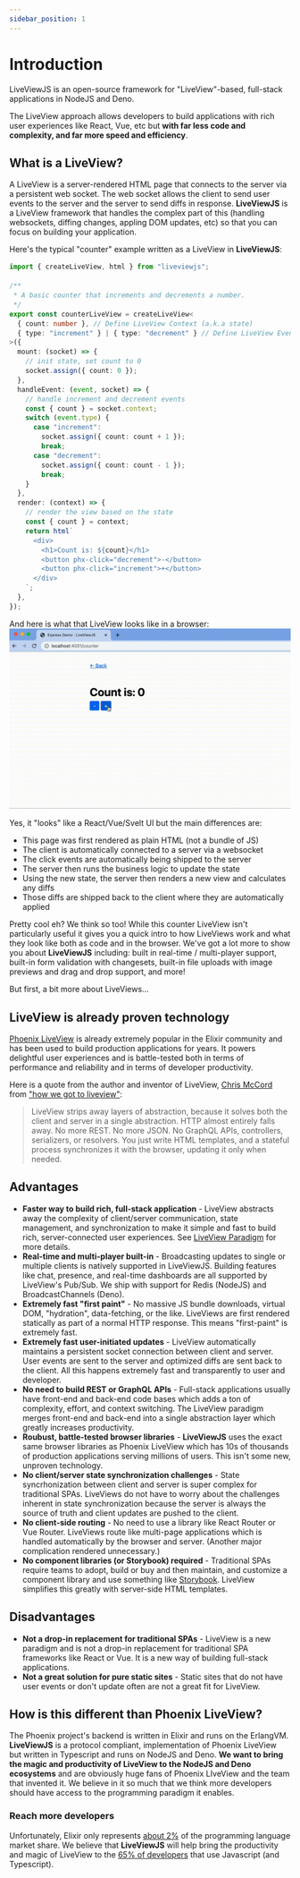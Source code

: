 ```yaml
---
sidebar_position: 1
---
```


# Introduction

LiveViewJS is an open-source framework for "LiveView"-based, full-stack applications in NodeJS and Deno.

The LiveView approach allows developers to build applications with rich user experiences like React, Vue, etc but **with
far less code and complexity, and far more speed and efficiency**.

## What is a LiveView?

A LiveView is a server-rendered HTML page that connects to the server via a persistent web socket. The web socket allows
the client to send user events to the server and the server to send diffs in response. **LiveViewJS** is a LiveView
framework that handles the complex part of this (handling websockets, diffing changes, appling DOM updates, etc) so that
you can focus on building your application.

Here's the typical "counter" example written as a LiveView in **LiveViewJS**:

```ts
import { createLiveView, html } from "liveviewjs";

/**
 * A basic counter that increments and decrements a number.
 */
export const counterLiveView = createLiveView<
  { count: number }, // Define LiveView Context (a.k.a state)
  { type: "increment" } | { type: "decrement" } // Define LiveView Events
>({
  mount: (socket) => {
    // init state, set count to 0
    socket.assign({ count: 0 });
  },
  handleEvent: (event, socket) => {
    // handle increment and decrement events
    const { count } = socket.context;
    switch (event.type) {
      case "increment":
        socket.assign({ count: count + 1 });
        break;
      case "decrement":
        socket.assign({ count: count - 1 });
        break;
    }
  },
  render: (context) => {
    // render the view based on the state
    const { count } = context;
    return html`
      <div>
        <h1>Count is: ${count}</h1>
        <button phx-click="decrement">-</button>
        <button phx-click="increment">+</button>
      </div>
    `;
  },
});
```

And here is what that LiveView looks like in a browser:
![LiveView Counter Example Screen Recording](/img/screenshots/liveviewjs_counter_liveview_rec.gif)

Yes, it "looks" like a React/Vue/Svelt UI but the main differences are:

- This page was first rendered as plain HTML (not a bundle of JS)
- The client is automatically connected to a server via a websocket
- The click events are automatically being shipped to the server
- The server then runs the business logic to update the state
- Using the new state, the server then renders a new view and calculates any diffs
- Those diffs are shipped back to the client where they are automatically applied

Pretty cool eh? We think so too! While this counter LiveView isn't particularly useful it gives you a quick intro to how
LiveViews work and what they look like both as code and in the browser. We've got a lot more to show you about
**LiveViewJS** including: built in real-time / multi-player support, built-in form validation with changesets, built-in
file uploads with image previews and drag and drop support, and more!

But first, a bit more about LiveViews...

## LiveView is already proven technology

[Phoenix LiveView](https://hexdocs.pm/phoenix_live_view/Phoenix.LiveView.html) is already extremely popular in the
Elixir community and has been used to build production applications for years. It powers delightful user experiences and
is battle-tested both in terms of performance and reliability and in terms of developer productivity.

Here is a quote from the author and inventor of LiveView, [Chris McCord](http://chrismccord.com/) from
["how we got to liveview"](https://fly.io/blog/how-we-got-to-liveview/):

> LiveView strips away layers of abstraction, because it solves both the client and server in a single abstraction. HTTP
> almost entirely falls away. No more REST. No more JSON. No GraphQL APIs, controllers, serializers, or resolvers. You
> just write HTML templates, and a stateful process synchronizes it with the browser, updating it only when needed.

## Advantages

- **Faster way to build rich, full-stack application** - LiveView abstracts away the complexity of client/server
  communication, state management, and synchronization to make it simple and fast to build rich, server-connected user
  experiences. See [LiveView Paradigm](paradigm.md) for more details.
- **Real-time and multi-player built-in** - Broadcasting updates to single or multiple clients is natively supported in
  LiveViewJS. Building features like chat, presence, and real-time dashboards are all supported by LiveView's Pub/Sub.
  We ship with support for Redis (NodeJS) and BroadcastChannels (Deno).
- **Extremely fast "first paint"** - No massive JS bundle downloads, virtual DOM, "hydration", data-fetching, or the
  like. LiveViews are first rendered statically as part of a normal HTTP response. This means "first-paint" is extremely
  fast.
- **Extremely fast user-initiated updates** - LiveView automatically maintains a persistent socket connection between
  client and server. User events are sent to the server and optimized diffs are sent back to the client. All this
  happens extremely fast and transparently to user and developer.
- **No need to build REST or GraphQL APIs** - Full-stack applications usually have front-end and back-end code bases
  which adds a ton of complexity, effort, and context switching. The LiveView paradigm merges front-end and back-end
  into a single abstraction layer which greatly increases productivity.
- **Roubust, battle-tested browser libraries** - **LiveViewJS** uses the exact same browser libraries as Phoenix
  LiveView which has 10s of thousands of production applications serving millions of users. This isn't some new,
  unproven technology.
- **No client/server state synchronization challenges** - State syncrhonization between client and server is super
  complex for traditional SPAs. LiveViews do not have to worry about the challenges inherent in state synchronization
  because the server is always the source of truth and client updates are pushed to the client.
- **No client-side routing** - No need to use a library like React Router or Vue Router. LiveViews route like multi-page
  applications which is handled automatically by the browser and server. (Another major complication rendered
  unnecessary.)
- **No component libraries (or Storybook) required** - Traditional SPAs require teams to adopt, build or buy and then
  maintain, and customize a component library and use something like [Storybook](https://storybook.js.org/). LiveView
  simplifies this greatly with server-side HTML templates.

## Disadvantages

- **Not a drop-in replacement for traditional SPAs** - LiveView is a new paradigm and is not a drop-in replacement for
  traditional SPA frameworks like React or Vue. It is a new way of building full-stack applications.
- **Not a great solution for pure static sites** - Static sites that do not have user events or don't update often are
  not a great fit for LiveView.

## How is this different than Phoenix LiveView?

The Phoenix project's backend is written in Elixir and runs on the ErlangVM. **LiveViewJS** is a protocol compliant,
implementation of Phoenix LiveView but written in Typescript and runs on NodeJS and Deno. **We want to bring the magic
and productivity of LiveView to the NodeJS and Deno ecosystems** and are obviously huge fans of Phoenix LIveView and the
team that invented it. We believe in it so much that we think more developers should have access to the programming
paradigm it enables.

### Reach more developers

Unfortunately, Elixir only represents
[about 2%](https://survey.stackoverflow.co/2022/#section-most-popular-technologies-programming-scripting-and-markup-languages)
of the programming language market share. We believe that **LiveViewJS** will help bring the productivity and magic of
LiveView to the
[65% of developers](https://survey.stackoverflow.co/2022/#section-most-popular-technologies-programming-scripting-and-markup-languages)
that use Javascript (and Typescript).
